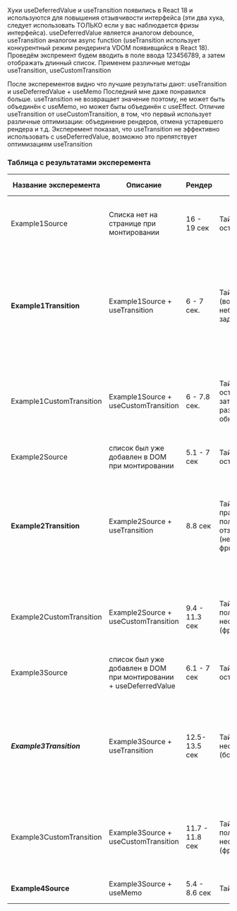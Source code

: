 Хуки useDeferredValue и useTransition появились в React 18 и используются для  повышения отзывчивости интерфейса (эти два хука, следует использовать ТОЛЬКО если у вас наблюдается фризы интерфейса).
useDeferredValue является аналогом debounce, useTransition аналогом async function (useTransition использует конкурентный режим рендеринга VDOM появивщийся в React 18).
Проведём экспремент будем вводить в поле ввода 123456789, а затем отображать длинный список.
Применем различные методы useTransition, useCustomTransition

После эксперементов видно что лучшие результаты дают: useTransition и useDeferredValue + useMemo
Последний мне даже понравился больше.
useTransition не возвращает значение поэтому, не может быть объединён с useMemo, но может быты объединён с useEffect.
Отличие useTransition от useCustomTransition, в том, что первый использует различные оптимизации: объединение рендеров, отмена устаревшего рендера и т.д.
Эксперемент показал, что useTransition не эффективно использовать с useDeferredValue, возможно это препятствует оптимизациям useTransition
### Таблица с результатами эксперемента
| Название эксперемента      | Описание | Рендер | Поведение таймера | Поведение поля ввода |
| -------------------------- | -------- | ------ | ----------------- | -------------------- |
| Example1Source       | Списка нет на странице при монтировании      | 16 - 19 сек | Таймер остановился | Поле ввода: полностью неотзывчивое, пустое -> затем 123456789 |
| **Example1Transition**   | Example1Source + useTransition | 6 - 7 сек. | Таймер работает (возможно небольшая задержка) | Поле ввода: практически полностью отзывчивое (возможно небольшая задержка), пустое -> затем печатается каждый символ |
| Example1CustomTransition | Example1Source + useCustomTransition | 6 - 7.8 сек. | Таймер останавливается, затем несколько раз быстро обновляется | Поле ввода: сильно не отзывчивое (возможно небольшая задержка), пустое -> 12 -> 123456 -> 123456789 |
| Example2Source | список был уже добавлен в DOM при монтировании | 5.1 - 7 сек | Таймер остановился | Поле ввода: сильно неотзывчивое |
| **Example2Transition** | Example2Source + useTransition | 8.8 сек | Таймер практически полностью отзывчив (небольшие фризы) | Поле ввода: практически полностью отзывчивое (возможно небольшая задержка), пустое -> затем печатается каждый символ |
| Example2CustomTransition | Example2Source + useCustomTransition | 9.4 - 11.3 сек | Таймер полностью неотзывчив (фризы) | Поле ввода: практически полностью неотзывчивое , пустое -> 1234 -> 123456 -> 123456789 |
| Example3Source | список был уже добавлен в DOM при монтировании + useDeferredValue | 6.1 - 7 сек | Таймер остановился | Поле ввода: сильно неотзывчивое |
| ***Example3Transition*** | Example3Source + useTransition | 12.5-13.5 сек | Таймер сильно неотзывчив (большие фризы) | Поле ввода: практически полностью отзывчивое (возможно небольшая задержка), пустое -> затем печатается каждый символ |
| Example3CustomTransition | Example3Source + useCustomTransition | 11.7 - 11.8 сек | Таймер полностью неотзывчив (фризы) | Поле ввода: практически полностью неотзывчивое , пустое -> 1234 -> 123456 -> 123456789 |
| **Example4Source** | Example3Source + useMemo | 5.4 - 8.6 сек | Таймер рабоатет | Поле ввода: полностью отзывчивое |



